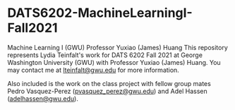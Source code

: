 # DATS6202-MachineLearningI-Fall2021
Machine Learning I (GWU) Professor Yuxiao (James) Huang
This repository represents Lydia Teinfalt's work for DATS 6202 Fall 2021 at George Washington University (GWU) with Professor Yuxiao (James) Huang. You may contact me at lteinfalt@gwu.edu for more information.

Also included is the work on the class project with fellow group mates Pedro Vasquez-Perez (pvasquez_perez@gwu.edu) and Adel Hassen (adelhassen@gwu.edu).
